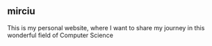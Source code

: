 ## mirciu

This is my personal website, where I want to share my journey in this wonderful field of Computer Science

